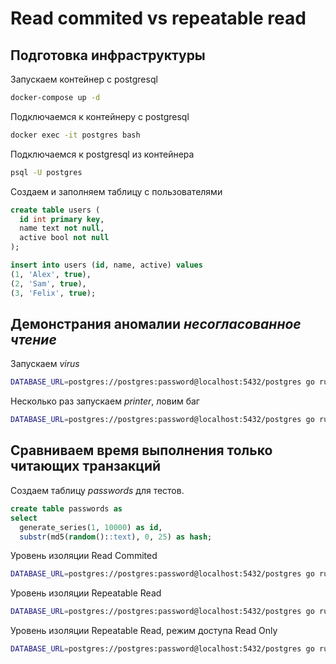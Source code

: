 # Read commited vs repeatable read

## Подготовка инфраструктуры

Запускаем контейнер с postgresql

``` sh
docker-compose up -d
```

Подключаемся к контейнеру c postgresql

``` sh
docker exec -it postgres bash
```

Подключаемся к postgresql из контейнера

``` sh
psql -U postgres
```

Создаем и заполняем таблицу с пользователями

``` sql
create table users (
  id int primary key,
  name text not null,
  active bool not null
);

insert into users (id, name, active) values 
(1, 'Alex', true), 
(2, 'Sam', true), 
(3, 'Felix', true);
```

## Демонстрания аномалии _несогласованное чтение_

Запускаем _virus_

``` sh
DATABASE_URL=postgres://postgres:password@localhost:5432/postgres go run cmd/virus/main.go
```

Несколько раз запускаем _printer_, ловим баг

``` sh
DATABASE_URL=postgres://postgres:password@localhost:5432/postgres go run cmd/printer/main.go
```

## Сравниваем время выполнения только читающих транзакций

Создаем таблицу _passwords_ для тестов.

``` sql
create table passwords as
select
  generate_series(1, 10000) as id,
  substr(md5(random()::text), 0, 25) as hash;
```

Уровень изоляции Read Commited

``` sh
DATABASE_URL=postgres://postgres:password@localhost:5432/postgres go run cmd/txrace/main.go -mode=read-committed -reads=10
```

Уровень изоляции Repeatable Read

``` sh
DATABASE_URL=postgres://postgres:password@localhost:5432/postgres go run cmd/txrace/main.go -mode=repeatable-read -reads=10
```

Уровень изоляции Repeatable Read, режим доступа Read Only

``` sh
DATABASE_URL=postgres://postgres:password@localhost:5432/postgres go run cmd/txrace/main.go -mode=repeatable-read-read-only -reads=10
```